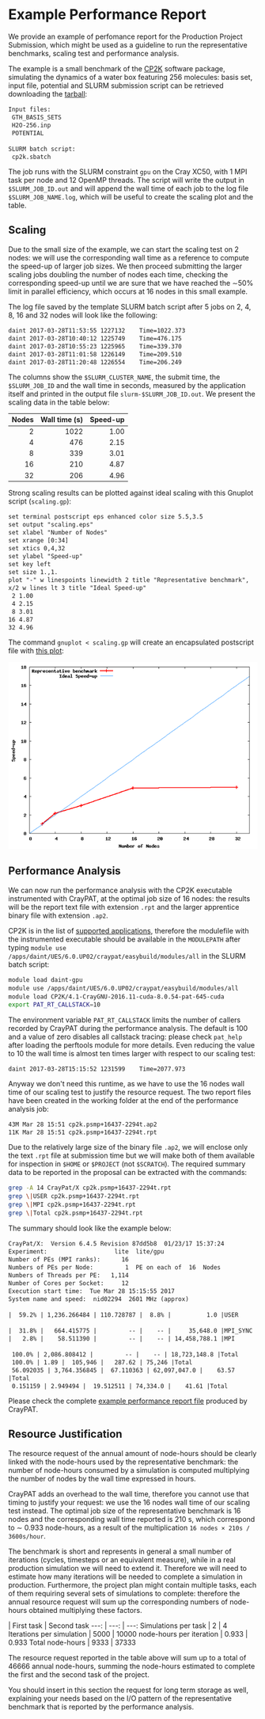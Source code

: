 # Example Performance Report

We provide an example of perfomance report for the Production Project Submission, 
which might be used as a guideline to run the representative benchmarks, scaling test and performance analysis.

The example is a small benchmark of the [CP2K](www.cp2k.org) software package, simulating the dynamics of a 
water box featuring 256 molecules: basis set, input file, potential and SLURM submission script 
can be retrieved downloading the [tarball](benchmark.tar.gz):
```text
Input files:
 GTH_BASIS_SETS
 H2O-256.inp
 POTENTIAL

SLURM batch script:
 cp2k.sbatch
```

The job runs with the SLURM constraint `gpu` on the Cray XC50, with 1 MPI task per node and 12 OpenMP threads. 
The script will write the output in `$SLURM_JOB_ID.out` and will append the wall time of each job
to the log file `$SLURM_JOB_NAME.log`, which will be useful to create the scaling plot and the table.

## Scaling

Due to the small size of the example, we can start the scaling test on 2 nodes: we will use the corresponding 
wall time as a reference to compute the speed-up of larger job sizes. 
We then proceed submitting the larger scaling jobs doubling the number of nodes each time, checking the corresponding speed-up 
until we are sure that we have reached the ∼50% limit in parallel efficiency, which occurs at 16 nodes in this small example.

The log file saved by the template SLURM batch script after 5 jobs on 2, 4, 8, 16 and 32 nodes will look like the following:
```text
daint 2017-03-28T11:53:55 1227132 	 Time=1022.373
daint 2017-03-28T10:40:12 1225749 	 Time=476.175
daint 2017-03-28T10:55:23 1225965 	 Time=339.370
daint 2017-03-28T11:01:58 1226149 	 Time=209.510
daint 2017-03-28T11:20:48 1226554 	 Time=206.249
```
The columns show the `$SLURM_CLUSTER_NAME`, the submit time, the `$SLURM_JOB_ID` and the wall time in seconds, measured 
by the application itself and printed in the output file `slurm-$SLURM_JOB_ID.out`. We present the scaling data in the table below:

Nodes | Wall time (s) | Speed-up
 ---: | ---: | ---:
    2 | 1022 | 1.00
    4 |  476 | 2.15
    8 |  339 | 3.01
   16 |  210 | 4.87
   32 |  206 | 4.96

Strong scaling results can be plotted against ideal scaling with this Gnuplot script (`scaling.gp`):
```gnuplot
set terminal postscript eps enhanced color size 5.5,3.5
set output "scaling.eps"
set xlabel "Number of Nodes"
set xrange [0:34]
set xtics 0,4,32
set ylabel "Speed-up"
set key left
set size 1.,1.
plot "-" w linespoints linewidth 2 title "Representative benchmark", x/2 w lines lt 3 title "Ideal Speed-up"
 2 1.00 
 4 2.15
 8 3.01
16 4.87 
32 4.96
```
The command `gnuplot < scaling.gp` will create an encapsulated postscript file with [this plot](scaling.pdf):

![Strong scaling plot](scaling.png)

## Performance Analysis

We can now run the performance analysis with the CP2K executable instrumented with CrayPAT, at the optimal job size of 16 nodes: the results will be the report text file with extension `.rpt` and the larger apprentice binary file with extension `.ap2`.

CP2K is in the list of [supported applications](/scientific_computing/supported_applications), therefore the modulefile with the instrumented executable should be available in the `MODULEPATH` after typing `module use /apps/daint/UES/6.0.UP02/craypat/easybuild/modules/all` in the SLURM batch script:
```bash
module load daint-gpu
module use /apps/daint/UES/6.0.UP02/craypat/easybuild/modules/all
module load CP2K/4.1-CrayGNU-2016.11-cuda-8.0.54-pat-645-cuda
export PAT_RT_CALLSTACK=10
```
The environment variable `PAT_RT_CALLSTACK` limits the number of callers recorded by CrayPAT during the performance analysis. 
The default is 100 and a value of zero disables all callstack tracing: please check `pat_help` after loading the perftools module for more details. Even reducing the value to 10 the wall time is almost ten times larger with respect to our scaling test:
```text
daint 2017-03-28T15:15:52 1231599 	 Time=2077.973
```
Anyway we don't need this runtime, as we have to use the 16 nodes wall time of our scaling test to justify the resource request. The two report files have been created in the working folder at the end of the performance analysis job:
```text
43M Mar 28 15:51 cp2k.psmp+16437-2294t.ap2
11K Mar 28 15:51 cp2k.psmp+16437-2294t.rpt
```
Due to the relatively large size of the binary file `.ap2`, we will enclose only the text `.rpt` file at submission time but we will make both of them available for inspection in `$HOME` or `$PROJECT` (not `$SCRATCH`). The required summary data to be reported in the proposal can be extracted with the commands:
```bash
grep -A 14 CrayPat/X cp2k.psmp+16437-2294t.rpt
grep \|USER cp2k.psmp+16437-2294t.rpt
grep \|MPI cp2k.psmp+16437-2294t.rpt
grep \|Total cp2k.psmp+16437-2294t.rpt
```
The summary should look like the example below:
```text
CrayPat/X:  Version 6.4.5 Revision 87dd5b8  01/23/17 15:37:24
Experiment:                   lite  lite/gpu     
Number of PEs (MPI ranks):      16
Numbers of PEs per Node:         1  PE on each of  16  Nodes
Numbers of Threads per PE:   1,114
Number of Cores per Socket:     12
Execution start time:  Tue Mar 28 15:15:55 2017
System name and speed:  nid02294  2601 MHz (approx)

|  59.2% | 1,236.266484 | 110.728787 |  8.8% |          1.0 |USER

|  31.8% |   664.415775 |         -- |    -- |     35,648.0 |MPI_SYNC
|   2.8% |    58.511390 |         -- |    -- | 14,458,788.1 |MPI

 100.0% | 2,086.808412 |         -- |    -- | 18,723,148.8 |Total
 100.0% | 1.89 |  105,946 |   287.62 | 75,246 |Total
 56.092035 | 3,764.356845 |  67.110363 | 62,097,047.0 |    63.57 |Total
 0.151159 | 2.949494 |  19.512511 | 74,334.0 |    41.61 |Total
```
Please check the complete [example performance report file](example_performance_report_file.html) produced by CrayPAT.

## Resource Justification

The resource request of the annual amount of node-hours should be clearly linked with the node-hours used by the representative benchmark: the number of node-hours consumed by a simulation is computed multiplying the number of nodes by the wall time expressed in hours. 

CrayPAT adds an overhead to the wall time, therefore you cannot use that timing to justify your request: we use the 16 nodes wall time of our scaling test instead. The optimal job size of the representative benchmark is 16 nodes and the corresponding wall time reported is 210 s, which correspond to ∼ 0.933 node-hours, as a result of the multiplication `16 nodes × 210s / 3600s/hour`. 

The benchmark is short and represents in general a small number of iterations (cycles, timesteps or an equivalent measure), while in a real production simulation we will need to extend it. Therefore we will need to estimate how many iterations will be needed to complete a simulation in production. Furthermore, the project plan might contain multiple tasks, each of them requiring several sets of simulations to complete: therefore the annual resource request will sum up the corresponding numbers of node-hours obtained multiplying these factors.

| First task | Second task
                ---: | ---: | ---:
Simulations per task | 2    | 4
Iterations per simulation | 5000 | 10000
node-hours per iteration | 0.933 | 0.933
Total node-hours | 9333 | 37333

The resource request reported in the table above will sum up to a total of 46666 annual node-hours, summing the node-hours estimated to complete the first and the second task of the project.

You should insert in this section the request for long term storage as well, explaining your needs based on the I/O pattern of the representative benchmark that is reported by the performance analysis.
